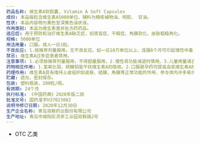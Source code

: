 ```yaml
---
药品名称: 维生素A软胶囊, Vitamin A Soft Capsules
成份: 本品每粒含维生素A5000单位。辅料为精炼植物油、明胶、 甘油。
性状: 本品内容物为黄色至深黄色油状液。
作用类别: 本品为维生素类非处方药药品。
适应症: 用于预防和治疗维生素A缺乏症，如夜盲症、干眼症、角膜软化、皮肤粗糙角化。
规格: 5000单位
用法用量: 口服。成人一日1粒。
不良反应: 1.按推荐剂量服用，无不良反应。如一日10万单位以上、连服6个月可引起慢性中毒，表现为食欲缺乏、呕吐、腹泻、皮肤发痒、干燥和脱屑、颅内压增高。2.急性中毒可见异常激动、嗜睡、复视、颅内压增高等症状。
禁忌: 维生素A过多症患者禁用。
注意事项: 1.必须按推荐剂量服用，不得超量服用。2.慢性肾功能减退时慎用。3.儿童用量请咨询医师或药师。4.如服用过量或出现严重不良反应，应立即就医，5.对本品过敏者禁用，过敏体质者慎用。6.本品性状发生改变时禁止使用。7.请将本品放在儿童不能接触的地方。8.儿童必须在成人监护下使用。9.如正在使用其他药品，使用本品前请咨询医师或药师。
药物相互作用: 1.氢氧化铝、硫糖铝能干扰维生素A的吸收。2.口服避孕药可提高血浆维生素A的浓度。3.与维生素E合用时，可促进维生素A吸收和利用。4.如与其他药物同时使用可能会发生药物相互作用，详情请咨询医师或药师。
药理作用: 维生素A具有维持上皮组织如皮肤、结膜、角膜等正常功能的作用，参与体内许多氧化过程，尤其是不饱和脂肪酸的氧化。维生素A不足时，则骨骼生长不良，生殖功能衰退，过度角化，皮肤粗糙、干燥，眼结膜表层角化、脱屑，引起干眼症及角膜软化。
贮藏: 遮光，密封保存。
包装: 塑料瓶装，100粒/瓶。
有效期: 24个月
执行标准: 《中国药典》2020年版二部
批准文号: 国药准字H37023082
说明书修订日期: 2020年12月30日
生产企业名称: 青岛双鲸药业股份有限公司
生产地址: 青岛市城阳区流亭工业园双鲸路2号
---
```

- OTC 乙类